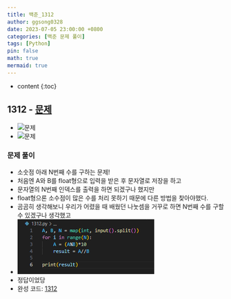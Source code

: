 ```yaml
---
title: 백준_1312
author: ggsong0328
date: 2023-07-05 23:00:00 +0800
categories: [백준 문제 풀이]
tags: [Python]
pin: false
math: true
mermaid: true
---
```


* content
{:toc}

## 1312 - [문제](https://www.acmicpc.net/problem/1312)
+ ![문제](/assets/img/1312_Q.png)
+ ![문제](/assets/img/1312_IO.png)

### 문제 풀이
+ 소숫점 아래 N번째 수를 구하는 문제!
+ 처음엔 A와 B를 float형으로 입력을 받은 후 문자열로 저장을 하고
+ 문자열의 N번째 인덱스를 출력을 하면 되겠구나 했지만
+ float형으론 소수점이 많은 수를 처리 못하기 때문에 다른 방법을 찾아야했다.
+ 곰곰히 생각해보니 우리가 어렸을 때 배웠던 나눗셈을 거꾸로 하면 N번째 수를 구할 수 있겠구나 생각했고
+ ![코드](/assets/img/1312.png)
+ 정답이었당
+ 완성 코드: [1312](https://github.com/ggsong0328/solved.ac/blob/solved.ac/1312.py)